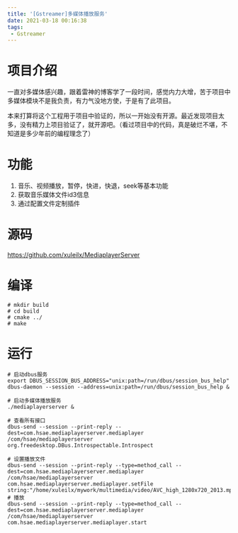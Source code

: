 ```yaml
---
title: '[Gstreamer]多媒体播放服务'
date: 2021-03-18 00:16:38
tags:
 - Gstreamer
---
```

# 项目介绍
一直对多媒体感兴趣，跟着雷神的博客学了一段时间，感觉内力大增，苦于项目中多媒体模块不是我负责，有力气没地方使，于是有了此项目。

本来打算将这个工程用于项目中验证的，所以一开始没有开源。最近发现项目太多，没有精力上项目验证了，就开源吧。（看过项目中的代码，真是破烂不堪，不知道是多少年前的编程理念了）

# 功能
1. 音乐、视频播放，暂停，快进，快退，seek等基本功能
2. 获取音乐媒体文件id3信息
3. 通过配置文件定制插件

# 源码
https://github.com/xuleilx/MediaplayerServer

# 编译
```shell
# mkdir build
# cd build
# cmake ../
# make
```
# 运行
```shell
# 启动dbus服务
export DBUS_SESSION_BUS_ADDRESS="unix:path=/run/dbus/session_bus_help"
dbus-daemon --session --address=unix:path=/run/dbus/session_bus_help &

# 启动多媒体播放服务
./mediaplayerserver &

# 查看所有接口
dbus-send --session --print-reply --dest=com.hsae.mediaplayerserver.mediaplayer /com/hsae/mediaplayerserver org.freedesktop.DBus.Introspectable.Introspect 

# 设置播放文件
dbus-send --session --print-reply --type=method_call --dest=com.hsae.mediaplayerserver.mediaplayer /com/hsae/mediaplayerserver com.hsae.mediaplayerserver.mediaplayer.setFile  string:"/home/xuleilx/mywork/multimedia/video/AVC_high_1280x720_2013.mp4"
# 播放
dbus-send --session --print-reply --type=method_call --dest=com.hsae.mediaplayerserver.mediaplayer /com/hsae/mediaplayerserver com.hsae.mediaplayerserver.mediaplayer.start
```
